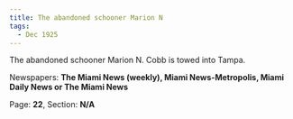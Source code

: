 ```yaml
---  
title: The abandoned schooner Marion N  
tags:  
  - Dec 1925  
---  
```

  
The abandoned schooner Marion N. Cobb is towed into Tampa.  
  
Newspapers: **The Miami News (weekly), Miami News-Metropolis, Miami Daily News or The Miami News**  
  
Page: **22**, Section: **N/A** 
